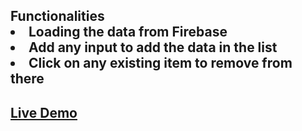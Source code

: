  <h2>Functionalities</h2?
 
 <ul>
 <li>Loading the data from Firebase</li>
 <li>Add any input to add the data in the list</li>
 <li>Click on any existing item to remove from there</li>
 </ul>
 
 <h2><a href="https://himanshu-add-to-cart.netlify.app/" target="_blank">Live Demo</a></h2>
